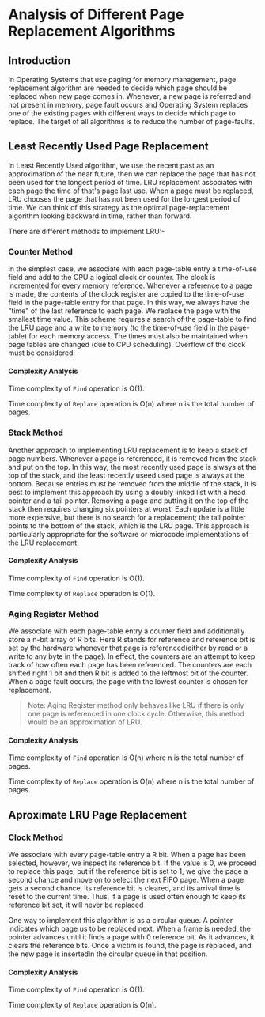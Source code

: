 # Analysis of Different Page Replacement Algorithms

## Introduction

In Operating Systems that use paging for memory management, page
replacement algorithm are needed to decide which page should be
replaced when new page comes in. Whenever, a new page is referred and
not present in memory, page fault occurs and Operating System replaces
one of the existing pages with different ways to decide which page to
replace. The target of all algorithms is to reduce the number of
page-faults.

## Least Recently Used Page Replacement

In Least Recently Used algorithm, we use the recent past as an
approximation of the near future, then we can replace the page that has
not been used for the longest period of time.
LRU replacement associates with each page the time of that's page last
use. When a page must be replaced, LRU chooses the page that has not
been used for the longest period of time. We can think of this strategy
as the optimal page-replacement algorithm looking backward in time,
rather than forward.

There are different methods to implement LRU:-

### Counter Method

In the simplest case, we associate with each page-table entry a
time-of-use field and add to the CPU a logical clock or counter. The
clock is incremented for every memory reference. Whenever a reference
to a page is made, the contents of the clock register are copied to the
time-of-use field in the page-table entry for that page. In this way,
we always have the "time" of the last reference to each page. We
replace the page with the smallest time value. This scheme requires a
search of the page-table to find the LRU page and a write to memory (to
the time-of-use field in the page-table) for each memory access. The
times must also be maintained when page tables are changed (due to CPU
scheduling). Overflow of the clock must be considered.

#### Complexity Analysis

Time complexity of `Find` operation is O(1).

Time complexity of `Replace` operation is O(n) where n is the total
number of pages.

### Stack Method

Another approach to implementing LRU replacement is to keep a stack of
page numbers. Whenever a page is referenced, it is removed from the
stack and put on the top. In this way, the most recently used page is
always at the top of the stack, and the least recently useed used page
is always at the bottom. Because entries must be removed from the
middle of the stack, it is best to implement this approach by using a
doubly linked list with a head pointer and a tail pointer. Removing a
page and putting it on the top of the stack then requires changing six
pointers at worst. Each update is a little more expensive, but there is
no search for a replacement; the tail pointer points to the bottom of
the stack, which is the LRU page. This approach is particularly
appropriate for the software or microcode implementations of the LRU
replacement.

#### Complexity Analysis

Time complexity of `Find` operation is O(1).

Time complexity of `Replace` operation is O(1).

### Aging Register Method

We associate with each page-table entry a counter field and
additionally store a n-bit array of R bits. Here R stands for reference
and reference bit is set by the hardware whenever that page is
referenced(either by read or a write to any byte in the page). In
effect, the counters are an attempt to keep track of how often each
page has been referenced. The counters are each shifted right 1 bit and
then R bit is added to the leftmost bit of the counter. When a page
fault occurs, the page with the lowest counter is chosen for
replacement.

> Note: Aging Register method only behaves like LRU if there is only
one page is referenced in one clock cycle. Otherwise, this method would
be an approximation of LRU.

#### Complexity Analysis

Time complexity of `Find` operation is O(n) where n is the total number of pages.

Time complexity of `Replace` operation is O(n) where n is the total number of pages.

## Aproximate LRU Page Replacement

### Clock Method

We associate with every page-table entry a R bit. When a page has been
selected, however, we inspect its reference bit. If the value is 0, we
proceed to replace this page; but if the reference bit is set to 1, we
give the page a second chance and move on to select the next FIFO page.
When a page gets a second chance, its reference bit is cleared, and its
arrival time is reset to the current time. Thus, if a page is used
often enough to keep its reference bit set, it will never be replaced

One way to implement this algorithm is as a circular queue. A pointer
indicates which page us to be replaced next. When a frame is needed,
the pointer advances until it finds a page with 0 reference bit. As it
advances, it clears the reference bits. Once a victim is found, the
page is replaced, and the new page is insertedin the circular queue in
that position.

#### Complexity Analysis

Time complexity of `Find` operation is O(1).

Time complexity of `Replace` operation is O(n).
